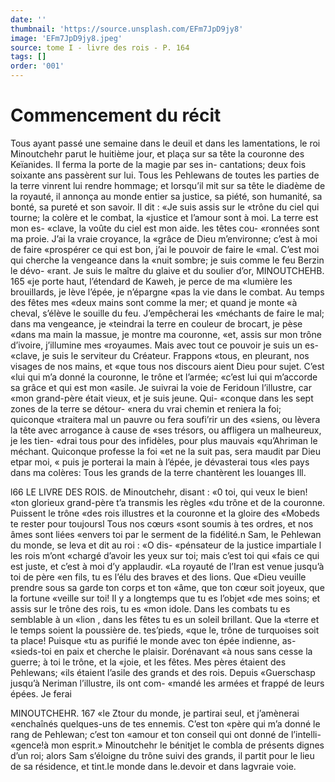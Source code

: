 ```yaml
---
date: ''
thumbnail: 'https://source.unsplash.com/EFm7JpD9jy8'
image: 'EFm7JpD9jy8.jpeg'
source: tome I - livre des rois - P. 164
tags: []
order: '001'
---
```


# Commencement du récit

Tous ayant passé une semaine dans le deuil et dans les lamentations, le roi Minoutchehr parut le huitième jour, et plaça sur sa tête la couronne des Keïanides. Il ferma la porte de la magie par ses in- cantations; deux fois soixante ans passèrent sur lui. Tous les Pehlewans de toutes les parties de la terre vinrent lui rendre hommage; et lorsqu’il mit sur sa
tête le diadème de la royauté, il annonça au monde
entier sa justice, sa piété, son humanité, sa bonté,
sa pureté et son savoir. Il dit : «Je suis assis sur le
«trône du ciel qui tourne; la colère et le combat, la «justice et l’amour sont à moi. La terre est mon es- «clave, la voûte du ciel est mon aide. les têtes cou- «ronnées sont ma proie. J’ai la vraie croyance, la «grâce de Dieu m’environne; c’est à moi de faire «prospérer ce qui est bon, j’ai le pouvoir de faire le «mal. C’est moi qui cherche la vengeance dans la «nuit sombre; je suis comme le feu Berzin le dévo- «rant. Je suis le maître du glaive et du soulier d’or,
MINOUTCHEHB. 165 «je porte haut, l’étendard de Kaweh, je perce de ma
«lumière les brouillards, je lève l’épée, je n’épargne
«pas la vie dans le combat. Au temps des fêtes mes
«deux mains sont comme la mer; et quand je monte «à cheval, s’élève le souille du feu. J’empêcherai les
«méchants de faire le mal; dans ma vengeance, je «teindrai la terre en couleur de brocart, je pèse «dans ma main la massue, je montre ma couronne, «et, assis sur mon trône d’ivoire, j’illumine mes «royaumes. Mais avec tout ce pouvoir je suis un es- «clave, je suis le serviteur du Créateur. Frappons «tous, en pleurant, nos visages de nos mains, et «que tous nos discours aient Dieu pour sujet. C’est
«lui qui m’a donné la couronne, le trône et l’armée;
«c’est lui qui m’accorde sa grâce et qui est mon
«asile. Je suivrai la voie de Feridoun l’illustre, car
«mon grand-père était vieux, et je suis jeune. Qui-
«conque dans les sept zones de la terre se détour-
«nera du vrai chemin et reniera la foi; quiconque
«traitera mal un pauvre ou fera soufi’rir un des
«siens, ou lèvera la tête avec arrogance à cause de
«ses trésors, ou affligera un malheureux, je les tien-
«drai tous pour des infidèles, pour plus mauvais
«qu’Ahriman le méchant. Quiconque professe la foi
«et ne la suit pas, sera maudit par Dieu etpar moi, « puis je porterai la main à l’épée, je dévasterai tous
«les pays dans ma colères:
Tous les grands de la terre chantèrent les louanges
lll.

l66 LE LIVRE DES ROIS.
de Minoutchehr, disant : «0 toi, qui veux le bien! «ton glorieux grand-père t’a transmis les règles
«du trône et de la couronne. Puissent le trône «des rois illustres et la couronne et la gloire des «Mobeds te rester pour toujoursl Tous nos cœurs «sont soumis à tes ordres, et nos âmes sont liées «envers toi par le serment de la fidélité.n Sam, le Pehlewan du monde, se leva et dit au roi : «O dis- «pénsateur de la justice impartiale l les rois m’ont «chargé d’avoir les yeux sur toi; mais c’est toi qui
«fais ce qui est juste, et c’est à moi d’y applaudir.
«La royauté de l’Iran est venue jusqu’à toi de père
«en fils, tu es l’élu des braves et des lions. Que «Dieu veuille prendre sous sa garde ton corps et ton «âme, que ton cœur soit joyeux, que la fortune «veille sur toi! Il y a longtemps que tu es l’objet «de mes soins; et assis sur le trône des rois, tu es «mon idole. Dans les combats tu es semblable à un «lion , dans les fêtes tu es un soleil brillant. Que la «terre et le temps soient la poussière de. tes’pieds, «que le, trône de turquoises soit ta place! Puisque «tu as purifié le monde avec ton épée indienne, as- «sieds-toi en paix et cherche le plaisir. Dorénavant «à nous sans cesse la guerre; à toi le trône, et la «joie, et les fêtes. Mes pères étaient des Pehlewans;
«ils étaient l’asile des grands et des rois. Depuis «Guerschasp jusqu’à Neriman l’illustre, ils ont com- «mandé les armées et frappé de leurs épées. Je ferai

MINOUTCHEHR. 167 «le Ztour du monde, je partirai seul, et j’amènerai
«enchaînés quelques-uns de tes ennemis. C’est ton «père qui m’a donné le rang de Pehlewan; c’est ton «amour et ton conseil qui ont donné de l’intelli- «gence!à mon esprit.»
Minoutchehr le bénitjet le combla de présents dignes d’un roi; alors Sam s’éloigne du trône suivi
des grands, il partit pour le lieu de sa résidence, et tint.le monde dans le.devoir et dans lagvraie voie.
